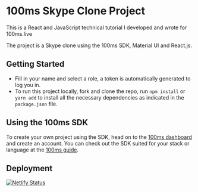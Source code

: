 # 100ms Skype Clone Project

This is a React and JavaScript technical tutorial I developed and wrote for 100ms.live

The project is a Skype clone using the 100ms SDK, Material UI and React.js.

## Getting Started
- Fill in your name and select a role, a token is automatically generated to log you in.
- To run this project locally, fork and clone the repo, run `npm install` or `yarn add` to install
all the necessary dependencies as indicated in the `package.json` file. 

## Using the 100ms SDK 
To create your own project using the SDK, head on to the [100ms dashboard](https://dashboard.100ms.live) and create an account.
You can check out the SDK suited for your stack or language at the [100ms guide](https://www.100ms.live/guides).

## Deployment
[![Netlify Status](https://api.netlify.com/api/v1/badges/309cbca2-79c3-4397-b498-89c6536e192d/deploy-status)](https://app.netlify.com/sites/reactskype/deploys)
